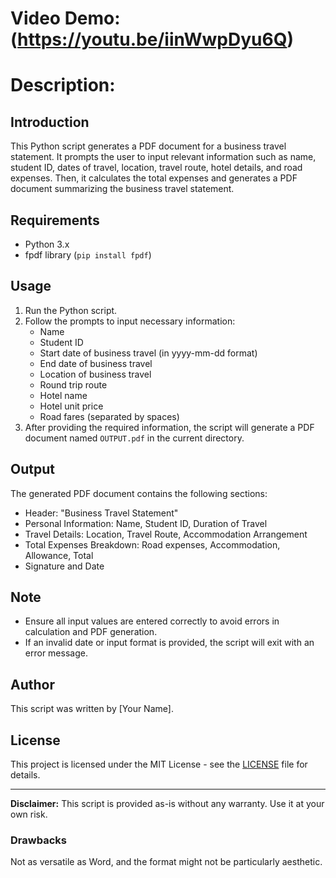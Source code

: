 # Video Demo: (https://youtu.be/iinWwpDyu6Q)
# Description:

## Introduction
This Python script generates a PDF document for a business travel statement. It prompts the user to input relevant information such as name, student ID, dates of travel, location, travel route, hotel details, and road expenses. Then, it calculates the total expenses and generates a PDF document summarizing the business travel statement.

## Requirements
- Python 3.x
- fpdf library (`pip install fpdf`)

## Usage
1. Run the Python script.
2. Follow the prompts to input necessary information:
   - Name
   - Student ID
   - Start date of business travel (in yyyy-mm-dd format)
   - End date of business travel
   - Location of business travel
   - Round trip route
   - Hotel name
   - Hotel unit price
   - Road fares (separated by spaces)
3. After providing the required information, the script will generate a PDF document named `OUTPUT.pdf` in the current directory.


## Output
The generated PDF document contains the following sections:
- Header: "Business Travel Statement"
- Personal Information: Name, Student ID, Duration of Travel
- Travel Details: Location, Travel Route, Accommodation Arrangement
- Total Expenses Breakdown: Road expenses, Accommodation, Allowance, Total
- Signature and Date

## Note
- Ensure all input values are entered correctly to avoid errors in calculation and PDF generation.
- If an invalid date or input format is provided, the script will exit with an error message.

## Author
This script was written by [Your Name].

## License
This project is licensed under the MIT License - see the [LICENSE](LICENSE) file for details.

---
**Disclaimer:** This script is provided as-is without any warranty. Use it at your own risk.

### Drawbacks

Not as versatile as Word, and the format might not be particularly aesthetic.
